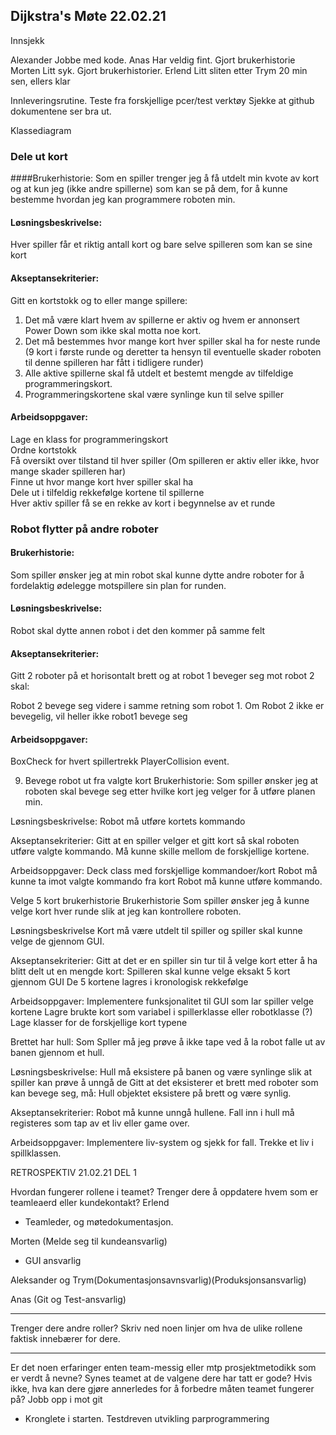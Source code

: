 ## Dijkstra's Møte 22.02.21

Innsjekk

Alexander
Jobbe med kode.
Anas
Har veldig fint. Gjort brukerhistorie
Morten
Litt syk. Gjort brukerhistorier.
Erlend
Litt sliten etter
Trym
20 min sen, ellers klar




Innleveringsrutine.
Teste fra forskjellige pcer/test verktøy
Sjekke at github dokumentene ser bra ut.


Klassediagram








### Dele ut kort
####Brukerhistorie:
Som en spiller trenger jeg å få utdelt min kvote av kort og at kun jeg (ikke andre spillerne) som kan se på dem, for å kunne bestemme hvordan jeg kan programmere roboten min.

#### Løsningsbeskrivelse:
Hver spiller får et riktig antall kort og bare selve spilleren som kan se sine kort
#### Akseptansekriterier:
Gitt en kortstokk og to eller mange spillere:
1. Det må være klart hvem av spillerne er aktiv og hvem er annonsert Power Down som ikke skal motta noe kort.
2. Det må bestemmes hvor mange kort hver spiller skal ha for neste runde (9 kort i første runde og deretter ta hensyn til eventuelle skader roboten til denne spilleren har fått i tidligere runder)
3. Alle aktive spillerne skal få utdelt et bestemt mengde av tilfeldige programmeringskort.
4. Programmeringskortene skal være synlinge kun til selve spiller

#### Arbeidsoppgaver:
Lage en klass for programmeringskort\
Ordne kortstokk\
Få oversikt over tilstand til hver spiller (Om spilleren er aktiv eller ikke, hvor mange skader spilleren har)\
Finne ut hvor mange kort hver spiller skal ha\
Dele ut i tilfeldig rekkefølge kortene til spillerne\
Hver aktiv spiller få se en rekke av kort i begynnelse av et runde



### Robot flytter på andre roboter
#### Brukerhistorie:
Som spiller ønsker jeg at min robot skal kunne dytte andre roboter for å fordelaktig ødelegge motspillere sin plan for runden.

#### Løsningsbeskrivelse:
Robot skal dytte annen robot i det den kommer på samme felt

#### Akseptansekriterier:
Gitt 2 roboter på et horisontalt brett og at robot 1 beveger seg mot robot 2 skal:

Robot 2 bevege seg videre i samme retning som robot 1.
Om Robot 2 ikke er bevegelig, vil heller ikke robot1 bevege seg

#### Arbeidsoppgaver:
BoxCheck for hvert spillertrekk
PlayerCollision event.


9. Bevege robot ut fra valgte kort
   Brukerhistorie:
   Som spiller ønsker jeg at roboten skal bevege seg etter hvilke kort jeg velger for å utføre planen min.

Løsningsbeskrivelse:
Robot må utføre kortets kommando

Akseptansekriterier:
Gitt at en spiller velger et gitt kort så skal roboten utføre valgte kommando.
Må kunne skille mellom de forskjellige kortene.


Arbeidsoppgaver:
Deck class med forskjellige kommandoer/kort
Robot må kunne ta imot valgte kommando fra kort
Robot må kunne utføre kommando.



Velge 5 kort brukerhistorie
Brukerhistorie
Som spiller ønsker jeg å kunne velge kort hver runde slik at jeg kan kontrollere roboten.

Løsningsbeskrivelse
Kort må være utdelt til spiller og spiller skal kunne velge de gjennom GUI.

Akseptansekriterier:
Gitt at det er en spiller sin tur til å velge kort etter å ha blitt delt ut en mengde kort:
Spilleren skal kunne velge eksakt 5 kort gjennom GUI
De 5 kortene lagres i kronologisk rekkefølge

Arbeidsoppgaver:
Implementere funksjonalitet til GUI som lar spiller velge kortene
Lagre brukte kort som variabel i spillerklasse eller robotklasse (?)
Lage klasser for de forskjellige kort typene


Brettet har hull:
Som Spller må jeg prøve å ikke tape ved å la robot falle ut av banen gjennom et hull.

Løsningsbeskrivelse:
Hull må eksistere på banen og være synlinge slik at spiller kan prøve å unngå de
Gitt at det eksisterer et brett med roboter som kan bevege seg, må:
Hull objektet eksistere på brett og være synlig.

Akseptansekriterier:
Robot må kunne unngå hullene.
Fall inn i hull må registeres som tap av et liv eller game over.

Arbeidsoppgaver:
Implementere liv-system og sjekk for fall. Trekke et liv i spillklassen.









RETROSPEKTIV 21.02.21 DEL 1


Hvordan fungerer rollene i teamet? Trenger dere å oppdatere hvem som er teamleaerd eller kundekontakt?
Erlend
- Teamleder, og møtedokumentasjon.

Morten (Melde seg til kundeansvarlig)
- GUI ansvarlig

Aleksander og Trym(Dokumentasjonsavnsvarlig)(Produksjonsansvarlig)

Anas	(Git og Test-ansvarlig)
	
------------

Trenger dere andre roller? Skriv ned noen linjer om hva de ulike rollene faktisk innebærer for dere.



 
-------------
Er det noen erfaringer enten team-messig eller mtp prosjektmetodikk som er verdt å nevne? Synes teamet at de valgene dere har tatt er gode? Hvis ikke, hva kan dere gjøre annerledes for å forbedre måten teamet fungerer på?
Jobb opp i mot git
-	Kronglete i starten.
     Testdreven utvikling
     parprogrammering
